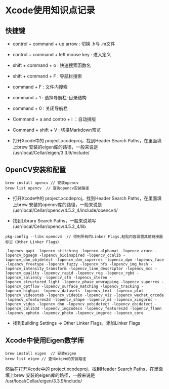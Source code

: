 # Xcode使用知识点记录

## 快捷键

- control + command + up arrow : 切换 .h与 .m文件
- control + command + left mouse key : 进入定义
- shift + command + o : 快速搜索函数名
- shift + command + F : 导航栏搜索
- command + F : 文件内搜索
- command + 1 : 选择导航栏-目录结构
- command + 0 : 关闭导航栏
- Command + a and contro + i ：自动排版
- Command + shift + V : 切换Markdown预览

- 打开Xcode中的 project.xcodeproj，找到Header Search Paths，在里面填上brew 安装的eigen库的路径，一般来说是    /usr/local/Cellar/eigen/3.3.9/include/

## OpenCV安装和配置

```
brew install opencv // 安装opencv
brew list opencv  // 查询opencv安装路径
```

- 打开Xcode中的 project.xcodeproj，找到Header Search Paths，在里面填上brew 安装的opencv库的路径，一般来说是 /usr/local/Cellar/opencv/4.5.2_4/include/opencv4/

- 找到Library Search Paths，一般来说填写 /usr/local/Cellar/opencv/4.5.2_4/lib

```
pkg-config --libs opencv4  // 得到所有的Linker Flags,粘贴内容设置其他链接器标志（Other Linker Flags）
```

```
-lopencv_gapi -lopencv_stitching -lopencv_alphamat -lopencv_aruco -lopencv_bgsegm -lopencv_bioinspired -lopencv_ccalib -lopencv_dnn_objdetect -lopencv_dnn_superres -lopencv_dpm -lopencv_face -lopencv_freetype -lopencv_fuzzy -lopencv_hfs -lopencv_img_hash -lopencv_intensity_transform -lopencv_line_descriptor -lopencv_mcc -lopencv_quality -lopencv_rapid -lopencv_reg -lopencv_rgbd -lopencv_saliency -lopencv_sfm -lopencv_stereo -lopencv_structured_light -lopencv_phase_unwrapping -lopencv_superres -lopencv_optflow -lopencv_surface_matching -lopencv_tracking -lopencv_highgui -lopencv_datasets -lopencv_text -lopencv_plot -lopencv_videostab -lopencv_videoio -lopencv_viz -lopencv_wechat_qrcode -lopencv_xfeatures2d -lopencv_shape -lopencv_ml -lopencv_ximgproc -lopencv_video -lopencv_dnn -lopencv_xobjdetect -lopencv_objdetect -lopencv_calib3d -lopencv_imgcodecs -lopencv_features2d -lopencv_flann -lopencv_xphoto -lopencv_photo -lopencv_imgproc -lopencv_core
```


- 找到Building Settings -> Other Linker Flags，添加Linker Flags

## Xcode中使用Eigen数学库
```
brew install eigen  // 安装eigen
brew list eigen // 查询eigen的安装路径
```
然后在打开Xcode中的 project.xcodeproj，找到Header Search Paths，在里面填上brew 安装的eigen库的路径，一般来说是    /usr/local/Cellar/eigen/3.3.9/include/
